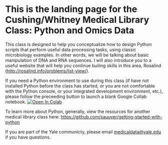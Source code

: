 # This is the landing page for the Cushing/Whitney Medical Library Class: Python and Omics Data

This class is designed to help you conceptualize how to design Python scripts that perform useful data processing tasks, using classic microbiology examples. In other words, we will be talking about basic manipulation of DNA and RNA sequences. I will also introduce you to a useful website that will help you continue builing skills in this area, Rosalind (http://rosalind.info/problems/list-view/). 

If you need a Python environment to use during this class (if have not installed Python before the class has started, or you are not comfortable with the Python console, or your integrated development environment, etc.), please follow the preceeding button to launch a blank Google Collab notebook.
[![Open In Colab](https://colab.research.google.com/assets/colab-badge.svg)](https://colab.research.google.com/github/sauuyer/python-and-omics-data/blob/master/workbook-python-and-omics-data.ipynb) 

To learn more about Python, generally, view the resources for another medical library class here: https://github.com/sauuyer/getting-started-with-python

If you are part of the Yale communicty, please email medicaldata@yale.edu if you have questions.
